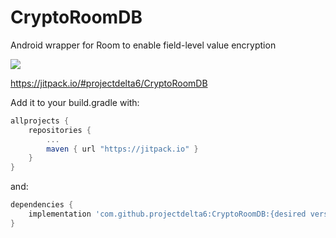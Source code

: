 # CryptoRoomDB

Android wrapper for Room to enable field-level value encryption

[![](https://jitpack.io/v/projectdelta6/CryptoRoomDB.svg)](https://jitpack.io/#projectdelta6/CryptoRoomDB)

https://jitpack.io/#projectdelta6/CryptoRoomDB

Add it to your build.gradle with:
```gradle
allprojects {
    repositories {
        ...
        maven { url "https://jitpack.io" }
    }
}
```
and:

```gradle
dependencies {
    implementation 'com.github.projectdelta6:CryptoRoomDB:{desired version, preferably matching the Room version you are using}'
}
```